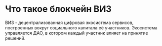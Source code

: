 # Что такое блокчейн ВИЗ

ВИЗ - децентрализованная цифровая экосистема сервисов, построенных вокруг социального капитала её участников. Экосистема управляется ДАО, в котором каждый участник влияет на принятие решений.
